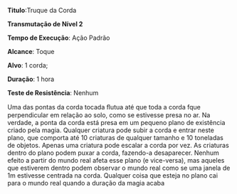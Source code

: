 **Titulo**:Truque da Corda

**Transmutação de Nível 2**

**Tempo de Execução**: Ação Padrão

**Alcance**: Toque

**Alvo**: 1 corda;

**Duração**: 1 hora

**Teste de Resistência**: Nenhum

Uma das pontas da corda tocada ﬂutua até que toda a corda fque perpendicular em relação ao solo, como se estivesse presa no ar. Na verdade, a ponta da corda
está presa em um pequeno plano de existência criado pela magia. Qualquer criatura pode subir a corda e entrar neste plano, que comporta até 10 criaturas de qualquer tamanho e 10 toneladas de objetos. Apenas uma criatura pode escalar a corda por vez.
As criaturas dentro do plano podem puxar a corda, fazendo-a desaparecer. Nenhum efeito a partir do mundo real afeta esse plano (e vice-versa), mas aqueles que estiverem dentro podem observar o mundo real como se uma janela de 1m estivesse
centrada na corda.
Qualquer coisa que esteja no plano cai para o mundo real quando a duração da magia acaba